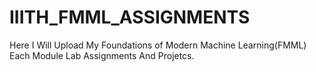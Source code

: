 # IIITH_FMML_ASSIGNMENTS

Here I Will Upload My Foundations of Modern Machine Learning(FMML) Each Module Lab Assignments And Projetcs.
